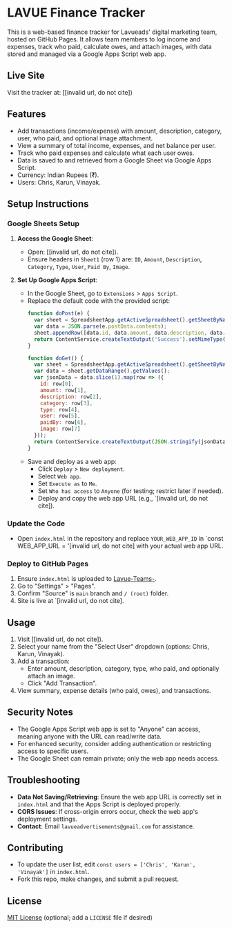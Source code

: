 # LAVUE Finance Tracker

This is a web-based finance tracker for Lavueads' digital marketing team, hosted on GitHub Pages. It allows team members to log income and expenses, track who paid, calculate owes, and attach images, with data stored and managed via a Google Apps Script web app.

## Live Site
Visit the tracker at: [[invalid url, do not cite])

## Features
- Add transactions (income/expense) with amount, description, category, user, who paid, and optional image attachment.
- View a summary of total income, expenses, and net balance per user.
- Track who paid expenses and calculate what each user owes.
- Data is saved to and retrieved from a Google Sheet via Google Apps Script.
- Currency: Indian Rupees (₹).
- Users: Chris, Karun, Vinayak.

## Setup Instructions

### Google Sheets Setup
1. **Access the Google Sheet**:
   - Open: [[invalid url, do not cite]).
   - Ensure headers in `Sheet1` (row 1) are: `ID`, `Amount`, `Description`, `Category`, `Type`, `User`, `Paid By`, `Image`.

2. **Set Up Google Apps Script**:
   - In the Google Sheet, go to `Extensions` > `Apps Script`.
   - Replace the default code with the provided script:
     ```javascript
     function doPost(e) {
       var sheet = SpreadsheetApp.getActiveSpreadsheet().getSheetByName('Sheet1');
       var data = JSON.parse(e.postData.contents);
       sheet.appendRow([data.id, data.amount, data.description, data.category, data.type, data.user, data.paidBy, data.image]);
       return ContentService.createTextOutput('Success').setMimeType(ContentService.MimeType.TEXT);
     }

     function doGet() {
       var sheet = SpreadsheetApp.getActiveSpreadsheet().getSheetByName('Sheet1');
       var data = sheet.getDataRange().getValues();
       var jsonData = data.slice(1).map(row => ({
         id: row[0],
         amount: row[1],
         description: row[2],
         category: row[3],
         type: row[4],
         user: row[5],
         paidBy: row[6],
         image: row[7]
       }));
       return ContentService.createTextOutput(JSON.stringify(jsonData)).setMimeType(ContentService.MimeType.JSON);
     }
     ```
   - Save and deploy as a web app:
     - Click `Deploy` > `New deployment`.
     - Select `Web app`.
     - Set `Execute as` to `Me`.
     - Set `Who has access` to `Anyone` (for testing; restrict later if needed).
     - Deploy and copy the web app URL (e.g., `[invalid url, do not cite]).

### Update the Code
- Open `index.html` in the repository and replace `YOUR_WEB_APP_ID` in `const WEB_APP_URL = '[invalid url, do not cite] with your actual web app URL.

### Deploy to GitHub Pages
1. Ensure `index.html` is uploaded to [Lavue-Teams-](https://github.com/Lavueads/Lavue-Teams-).
2. Go to "Settings" > "Pages".
3. Confirm "Source" is `main` branch and `/ (root)` folder.
4. Site is live at `[invalid url, do not cite].

## Usage
1. Visit [[invalid url, do not cite]).
2. Select your name from the "Select User" dropdown (options: Chris, Karun, Vinayak).
3. Add a transaction:
   - Enter amount, description, category, type, who paid, and optionally attach an image.
   - Click "Add Transaction".
4. View summary, expense details (who paid, owes), and transactions.

## Security Notes
- The Google Apps Script web app is set to "Anyone" can access, meaning anyone with the URL can read/write data.
- For enhanced security, consider adding authentication or restricting access to specific users.
- The Google Sheet can remain private; only the web app needs access.

## Troubleshooting
- **Data Not Saving/Retrieving**: Ensure the web app URL is correctly set in `index.html` and that the Apps Script is deployed properly.
- **CORS Issues**: If cross-origin errors occur, check the web app's deployment settings.
- **Contact**: Email `lavueadvertisements@gmail.com` for assistance.

## Contributing
- To update the user list, edit `const users = ['Chris', 'Karun', 'Vinayak']` in `index.html`.
- Fork this repo, make changes, and submit a pull request.

## License
[MIT License](LICENSE) (optional; add a `LICENSE` file if desired)
